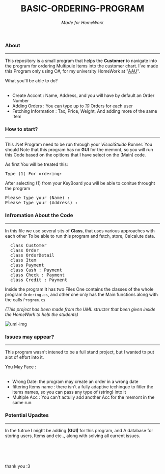 <header>
<H1>BASIC-ORDERING-PROGRAM</H1>
<h6>Made for HomeWork</h6>
</header>
<body>
<section name="about" id="about">
  
<H3>About</H3>
<hr>
<p>
  This repository is a small program that helps the <b>Customer</b> to navigate into the program 
  for ordering Multipule Items into the customer chart. I've made this Program only using C#, for
  my university HomeWork at "<a href="https://www.aau.edu.jo/en">AAU</a>". 
</p>
What you'll be able to do? <br></br>
<ul>
    <li>
      Create Accont : Name, Address, and you will have by default an Order Number
    </li>
    <li>
      Adding Orders : You can type up to <i>10</i> Orders for each user
    </li>
    <li>
      Fetching Information : Tax, Price, Weight, And adding more of the same Item
    </li>
</ul>
</section>

<section name="start" id="start">

<H3>How to start?</H3>
  <hr>
  <p>This .Net Program need to be run through your <i>VisualStuido</i> Runner.
  You should Note that this program has no <b>GUI</b> for the memont, so you will run this
  Code based on the opitions that I have select on the (Main) code.</p>

<p> As first You will be treated this: </p>
<pre>Type (1) For ordering: </pre>

<p>After selecting (1) from your KeyBoard you will be able to conitue throught the program</p>

<pre>Please type your (Name) :
Please type your (Address) :</pre>
</section>

<section name="information" id="information">
  <H3>Infromation About the Code</H3>
  <hr>
  <p>In this file we use several sits of <b>Class</b>, that uses various approaches with each other
  To be able to run this program and fetch, store, Calcalute data.</p>

<pre>
  class Customer 
  class Order
  class OrderDetail
  class Item
  class Payment
  class Cash : Payment
  class Check : Payment
  class Credit : Payment
</pre>

<P>Inside the program It has two Files One contains the classes of the whole program <code>Ordering.cs</code>, and other one only has the Main functions along with the calls <code>Program.cs</code></P>

<p><i>(This project has been made from the UML structer that been given inside the HomeWork to help the students)</i></p>

<img src="https://i.ibb.co/qCdGDwK/Hw-UMl.png" alt="uml-img" name="uml-img"></img>
</section>

<section name="problems" id="problems">
<h3>Issues may appear?</h3>
  <hr>
<p>This program wasn't intened to be a full stand project, but I wanted to put alot of effort into it.</p>
You May Face :
  <br></br>
<ul>
  <li>
    Wrong Date: the program may create an order in a wrong date
  </li>
  <li>
     filtering Items name : there isn't a fully adaptive techinque to fitler the items names,
    so you can pass any type of (string) into it
  </li>
  <li>
    Multiple Acc : You can't actully add another Acc for the memont in the same run
  </li>
</ul>
  
</section>

<section name="future" id="future">
  <h3>Potential Upadtes</h3>
  <hr>
  <p>
    In the futrue I might be adding <b>(GUI)</b> for this program, and A database for storing 
    users, Items and etc.., along with solving all current issues.
  </p>
</section>

<footer>
  
  <br></br>
  <br></br>
  <h10>thank you :3</h10>
</footer>


  
</body>
